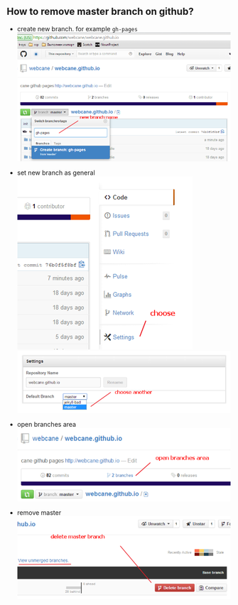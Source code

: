 ## How to remove master branch on github?

 * create new branch. for example `gh-pages`
 ![](images/create-new-branch.png)
 
 * set new branch as general
 ![](images/choose-settings.png)
 ![](images/choose-branch.png)
 
 * open branches area
 ![](images/branches-area.png)
 
 * remove master
 ![](images/remove-master.png)
